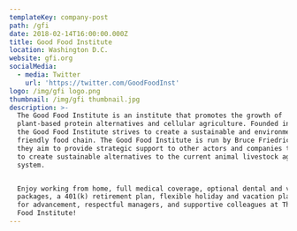 ```yaml
---
templateKey: company-post
path: /gfi
date: 2018-02-14T16:00:00.000Z
title: Good Food Institute
location: Washington D.C.
website: gfi.org
socialMedia:
  - media: Twitter
    url: 'https://twitter.com/GoodFoodInst'
logo: /img/gfi logo.png
thumbnail: /img/gfi thumbnail.jpg
description: >-
  The Good Food Institute is an institute that promotes the growth of
  plant-based protein alternatives and cellular agriculture. Founded in 2016,
  the Good Food Institute strives to create a sustainable and environmentally
  friendly food chain. The Good Food Institute is run by Bruce Friedrich, and
  they aim to provide strategic support to other actors and companies that aim
  to create sustainable alternatives to the current animal livestock agriculture
  system. 


  Enjoy working from home, full medical coverage, optional dental and vision
  packages, a 401(k) retirement plan, flexible holiday and vacation plans, room
  for advancement, respectful managers, and supportive colleagues at The Good
  Food Institute!
---
```



